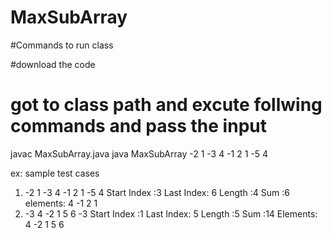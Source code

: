 # MaxSubArray

#Commands to run class 

#download the code 

# got to class path and excute follwing commands  and pass the input 

javac MaxSubArray.java
java MaxSubArray -2 1 -3 4 -1 2 1 -5 4


ex: sample test cases 

1) -2 1 -3 4 -1 2 1 -5 4
    Start Index :3
    Last Index: 6
    Length :4
    Sum :6
    elements: 4 -1 2 1
2) -3 4 -2 1 5 6 -3
    Start Index :1
    Last Index: 5
    Length :5
    Sum :14
    Elements: 4 -2 1 5 6 
    

